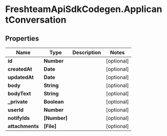 # FreshteamApiSdkCodegen.ApplicantConversation

## Properties

Name | Type | Description | Notes
------------ | ------------- | ------------- | -------------
**id** | **Number** |  | [optional] 
**createdAt** | **Date** |  | [optional] 
**updatedAt** | **Date** |  | [optional] 
**body** | **String** |  | [optional] 
**bodyText** | **String** |  | [optional] 
**_private** | **Boolean** |  | [optional] 
**userId** | **Number** |  | [optional] 
**notifyIds** | **[Number]** |  | [optional] 
**attachments** | **[File]** |  | [optional] 


